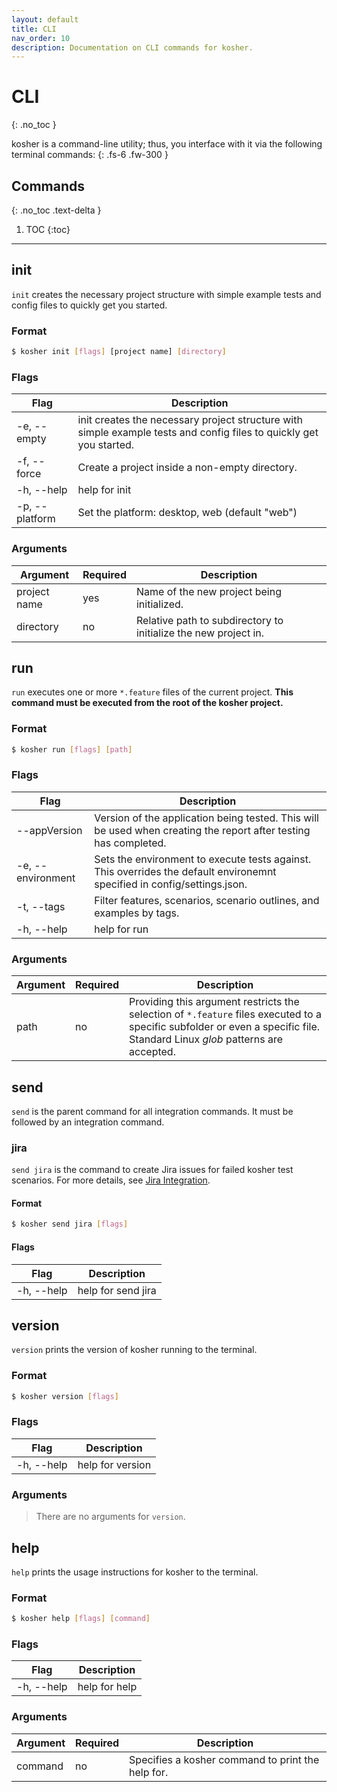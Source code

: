 ```yaml
---
layout: default
title: CLI
nav_order: 10
description: Documentation on CLI commands for kosher.
---
```


# CLI
{: .no_toc }

kosher is a command-line utility; thus, you interface with it via the following terminal commands:
{: .fs-6 .fw-300 }

## Commands
{: .no_toc .text-delta }

1. TOC
{:toc}

---

## init

`init` creates the necessary project structure with simple example tests and config files to quickly get you started.

### Format

```bash
$ kosher init [flags] [project name] [directory]
```

### Flags

| Flag           | Description                                                                                                         |
| -------------- | ------------------------------------------------------------------------------------------------------------------- |
| -e, --empty    | init creates the necessary project structure with simple example tests and config files to quickly get you started. |
| -f, --force    | Create a project inside a non-empty directory.                                                                      |
| -h, --help     | help for init                                                                                                       |
| -p, --platform | Set the platform: desktop, web (default "web")                                                                      |


### Arguments

| Argument     | Required | Description                                                     |
| ------------ | -------- | --------------------------------------------------------------- |
| project name | yes      | Name of the new project being initialized.                      |
| directory    | no       | Relative path to subdirectory to initialize the new project in. |

## run

`run` executes one or more `*.feature` files of the current project. **This command must be executed from the root of the kosher project.**

### Format

```bash
$ kosher run [flags] [path]
```

### Flags

| Flag              | Description                                                                                                              |
| ----------------- | ------------------------------------------------------------------------------------------------------------------------ |
| --appVersion      | Version of the application being tested. This will be used when creating the report after testing has completed.         |
| -e, --environment | Sets the environment to execute tests against. This overrides the default environemnt specified in config/settings.json. |
| -t, --tags        | Filter features, scenarios, scenario outlines, and examples by tags.                                                     |
| -h, --help        | help for run                                                                                                             |

### Arguments

| Argument | Required | Description                                                                                                                                                                 |
| -------- | -------- | --------------------------------------------------------------------------------------------------------------------------------------------------------------------------- |
| path     | no       | Providing this argument restricts the selection of `*.feature` files executed to a specific subfolder or even a specific file. Standard Linux _glob_ patterns are accepted. |

## send

`send` is the parent command for all integration commands. It must be followed by an integration command.

### jira

`send jira` is the command to create Jira issues for failed kosher test scenarios. For more details, see [Jira Integration](integrations/jira).

#### Format

```bash
$ kosher send jira [flags]
```

#### Flags

| Flag       | Description        |
| ---------- | ------------------ |
| -h, --help | help for send jira |

## version

`version` prints the version of kosher running to the terminal.

### Format

```bash
$ kosher version [flags]
```

### Flags

| Flag       | Description      |
| ---------- | ---------------- |
| -h, --help | help for version |

### Arguments

> There are no arguments for `version`.

## help

`help` prints the usage instructions for kosher to the terminal.

### Format

```bash
$ kosher help [flags] [command]
```

### Flags

| Flag       | Description   |
| ---------- | ------------- |
| -h, --help | help for help |

### Arguments

| Argument | Required | Description                                       |
| -------- | -------- | ------------------------------------------------- |
| command  | no       | Specifies a kosher command to print the help for. |